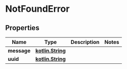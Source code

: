 # NotFoundError

## Properties
Name | Type | Description | Notes
------------ | ------------- | ------------- | -------------
**message** | [**kotlin.String**](.md) |  | 
**uuid** | [**kotlin.String**](.md) |  | 

